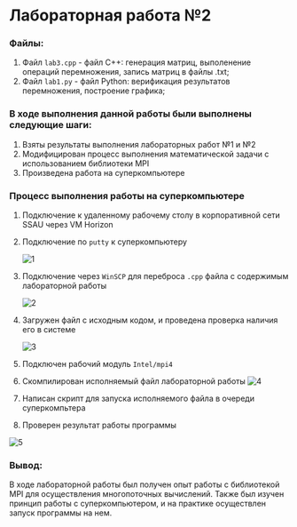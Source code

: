 # Лабораторная работа №2

### Файлы:

1. Файл `lab3.cpp` - файл C++: генерация матриц, выполенение операций перемножения, запись матриц в файлы .txt;
2. Файл `lab1.py` - файл Python: верификация результатов перемножения, построение графика;

### В ходе выполнения данной работы были выполнены следующие шаги:

1. Взяты результаты выполнения лабораторных работ №1 и №2
2. Модифицирован процесс выполнения математической задачи с использованием библиотеки MPI
3. Произведена работа на суперкомпьютере

### Процесс выполнения работы на суперкомпьютере

1. Подключение к удаленному рабочему столу в корпоративной сети SSAU через VM Horizon
2. Подключение по `putty` к суперкомпьютеру
   
   ![1](https://github.com/neygenius/parprog/assets/117530585/2fcaca6f-3fb5-42d3-ac60-04e8d3967820)
   
4. Подключение через `WinSCP` для переброса `.cpp` файла с содержимым лабораторной работы
   
   ![2](https://github.com/neygenius/parprog/assets/117530585/2267d278-dbb2-465e-af4f-8621bea72dfc)
   
6. Загружен файл с исходным кодом, и проведена проверка наличия его в системе
   
   ![3](https://github.com/neygenius/parprog/assets/117530585/b4fd1cc2-b869-4931-9017-d8b0c363fad0)
   
8. Подключен рабочий модуль `Intel/mpi4`
9. Скомпилирован исполняемый файл лабораторной работы
    ![4](https://github.com/neygenius/parprog/assets/117530585/f1d8ad29-0dc2-455f-996f-80d031f767ae)
   
10. Написан скрипт для запуска исполняемого файла в очереди суперкомпьтера
11. Проверен результат работы программы
    
   ![5](https://github.com/neygenius/parprog/assets/117530585/3dc09f74-2b64-4a84-bd71-50c455f09b6d)


### Вывод:

В ходе лабораторной работы был получен опыт работы с библиотекой MPI для осуществления многопоточных вычислений. Также был изучен принцип работы с суперкомпьютером, и на практике осуществлен запуск программы на нем.
